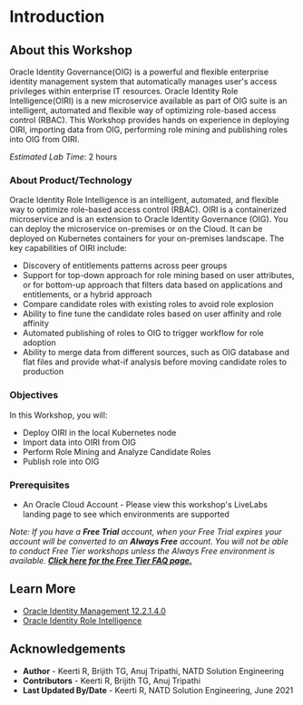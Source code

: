 # Introduction

## About this Workshop

Oracle Identity Governance(OIG) is a powerful and flexible enterprise identity management system that automatically manages user's access privileges within enterprise IT resources. Oracle Identity Role Intelligence(OIRI) is a new microservice available as part of OIG suite is an intelligent, automated and flexible way of optimizing role-based access control (RBAC). This Workshop provides hands on experience in deploying OIRI, importing data from OIG, performing role mining and publishing roles into OIG from OIRI.

*Estimated Lab Time*: 2 hours

### About Product/Technology

Oracle Identity Role Intelligence is an intelligent, automated, and flexible way to optimize role-based access control (RBAC). OIRI is a containerized microservice and is an extension to Oracle Identity Governance (OIG). You can deploy the microservice on-premises or on the Cloud. It can be deployed on Kubernetes containers for your on-premises landscape.
The key capabilities of OIRI include:
  - Discovery of entitlements patterns across peer groups
  - Support for top-down approach for role mining based on user attributes, or for bottom-up approach that filters data based on applications and entitlements, or a hybrid approach
  - Compare candidate roles with existing roles to avoid role explosion
  - Ability to fine tune the candidate roles based on user affinity and role affinity
  - Automated publishing of roles to OIG to trigger workflow for role adoption
  - Ability to merge data from different sources, such as OIG database and flat files and provide what-if analysis before moving candidate roles to production

### Objectives

In this Workshop, you will:
* Deploy OIRI in the local Kubernetes node
* Import data into OIRI from OIG
* Perform Role Mining and Analyze Candidate Roles
* Publish role into OIG

### Prerequisites

* An Oracle Cloud Account - Please view this workshop's LiveLabs landing page to see which environments are supported


*Note: If you have a **Free Trial** account, when your Free Trial expires your account will be converted to an **Always Free** account. You will not be able to conduct Free Tier workshops unless the Always Free environment is available. **[Click here for the Free Tier FAQ page.](https://www.oracle.com/cloud/free/faq.html)***


## Learn More

* [Oracle Identity Management 12.2.1.4.0](https://docs.oracle.com/en/middleware/idm/suite/12.2.1.4/index.html)
* [Oracle Identity Role Intelligence](https://docs.oracle.com/en/middleware/idm/identity-role-intelligence/amiri/overview-oracle-identity-role-intelligence.html)

## Acknowledgements
* **Author** - Keerti R, Brijith TG, Anuj Tripathi, NATD Solution Engineering
* **Contributors** -  Keerti R, Brijith TG, Anuj Tripathi
* **Last Updated By/Date** - Keerti R, NATD Solution Engineering, June 2021
